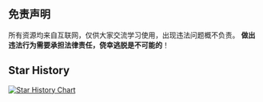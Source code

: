 ## 免责声明

所有资源均来自互联网，仅供大家交流学习使用，出现违法问题概不负责。
**做出违法行为需要承担法律责任，侥幸逃脱是不可能的**！

## Star History

[![Star History Chart](https://api.star-history.com/svg?repos=ahsyon/Crontab&type=Date)](https://star-history.com/#ahsyon/Crontab)
